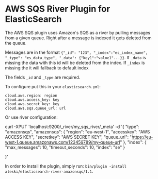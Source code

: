 AWS SQS River Plugin for ElasticSearch
==================================

The AWS SQS plugin uses Amazon's SQS as a river by pulling messages from a given queue. Right after a message is indexed it gets deleted from the queue.

Messages are in the format `{"_id": "123", "_index":"es_index_name", "_type": "es_data_type", "_data": {"key1":"value1"...}}`.
If `_data` is missing the data with this id will be deleted from the index.
If `_index` is missing the it will fallback to default index

The fields `_id` and `_type` are required.

To configure put this in your `elasticsearch.yml`:

    cloud.aws.region: region
    cloud.aws.access_key: key
    cloud.aws.secret_key: key
    cloud.aws.sqs.queue_url: url

Or use river configuration:

curl -XPUT 'localhost:9200/_river/my_sqs_river/_meta' -d '{
  "type": "amazonsqs",
  "amazonsqs": {
      "region": "eu-west-1",
      "accesskey": "AWS ACCESS KEY",
      "secretkey": "AWS SECRET KEY",
      "queue_url": "https://eu-west-1.queue.amazonaws.com/123456789/my-queue-url"
    },
    "index": {
      "max_messages": 10,
      "timeout_seconds": 10,
      "index": "se"
    }

}'

In order to install the plugin, simply run: `bin/plugin -install aleski/elasticsearch-river-amazonsqs/1.1`.
